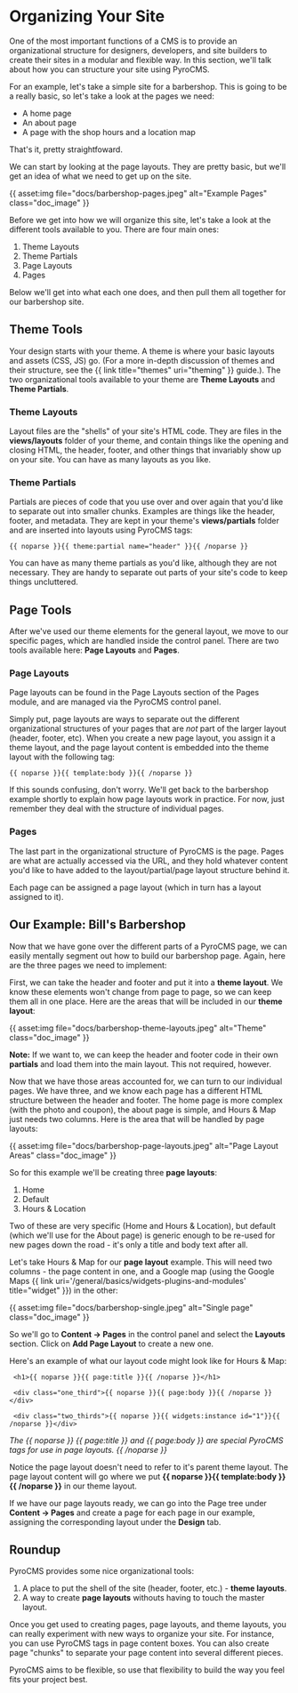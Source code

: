 # Organizing Your Site

One of the most important functions of a CMS is to provide an organizational structure for designers, developers, and site builders to create their sites in a modular and flexible way. In this section, we'll talk about how you can structure your site using PyroCMS.

For an example, let's take a simple site for a barbershop. This is going to be a really basic, so let's take a look at the pages we need:

* A home page
* An about page
* A page with the shop hours and a location map

That's it, pretty straightfoward.

We can start by looking at the page layouts. They are pretty basic, but we'll get an idea of what we need to get up on the site.

{{ asset:img file="docs/barbershop-pages.jpeg" alt="Example Pages" class="doc_image" }}

Before we get into how we will organize this site, let's take a look at the different tools available to you. There are four main ones:

1. Theme Layouts
2. Theme Partials
3. Page Layouts
4. Pages

Below we'll get into what each one does, and then pull them all together for our barbershop site.

## Theme Tools

Your design starts with your theme. A theme is where your basic layouts and assets (CSS, JS) go. (For a more in-depth discussion of themes and their structure, see the {{ link title="themes" uri="theming" }} guide.). The two organizational tools available to your theme are **Theme Layouts** and **Theme Partials**.

### Theme Layouts

Layout files are the "shells" of your site's HTML code. They are files in the **views/layouts** folder of your theme, and contain things like the opening and closing HTML, the header, footer, and other things that invariably show up on your site. You can have as many layouts as you like.

### Theme Partials

Partials are pieces of code that you use over and over again that you'd like to separate out into smaller chunks. Examples are things like the header, footer, and metadata. They are kept in your theme's **views/partials** folder and are inserted into layouts using PyroCMS tags:

	{{ noparse }}{{ theme:partial name="header" }}{{ /noparse }}

You can have as many theme partials as you'd like, although they are not necessary. They are handy to separate out parts of your site's code to keep things uncluttered.

## Page Tools

After we've used our theme elements for the general layout, we move to our specific pages, which are handled inside the control panel. There are two tools available here: **Page Layouts** and **Pages**.

### Page Layouts

Page layouts can be found in the Page Layouts section of the Pages module, and are managed via the PyroCMS control panel.

Simply put, page layouts are ways to separate out the different organizational structures of your pages that are _not_ part of the larger layout (header, footer, etc). When you create a new page layout, you assign it a theme layout, and the page layout content is embedded into the theme layout with the following tag:

	{{ noparse }}{{ template:body }}{{ /noparse }}

If this sounds confusing, don't worry. We'll get back to the barbershop example shortly to explain how page layouts work in practice. For now, just remember they deal with the structure of individual pages.

### Pages

The last part in the organizational structure of PyroCMS is the page. Pages are what are actually accessed via the URL, and they hold whatever content you'd like to have added to the layout/partial/page layout structure behind it.

Each page can be assigned a page layout (which in turn has a layout assigned to it).

## Our Example: Bill's Barbershop

Now that we have gone over the different parts of a PyroCMS page, we can easily mentally segment out how to build our barbershop page. Again, here are the three pages we need to implement:

First, we can take the header and footer and put it into a **theme layout**. We know these elements won't change from page to page, so we can keep them all in one place. Here are the areas that will be included in our **theme layout**:

{{ asset:img file="docs/barbershop-theme-layouts.jpeg" alt="Theme" class="doc_image" }}

<div class="tip"><strong>Note:</strong> If we want to, we can keep the header and footer code in their own <strong>partials</strong> and load them into the main layout. This not required, however.</div>  

Now that we have those areas accounted for, we can turn to our individual pages. We have three, and we know each page has a different HTML structure between the header and footer. The home page is more complex (with the photo and coupon), the about page is simple, and Hours & Map just needs two columns. Here is the area that will be handled by page layouts:

{{ asset:img file="docs/barbershop-page-layouts.jpeg" alt="Page Layout Areas" class="doc_image" }}

So for this example we'll be creating three **page layouts**:

1. Home
2. Default
3. Hours & Location

Two of these are very specific (Home and Hours & Location), but default (which we'll use for the About page) is generic enough to be re-used for new pages down the road - it's only a title and body text after all.

Let's take Hours & Map for our **page layout** example. This will need two columns - the page content in one, and a Google map (using the Google Maps {{ link uri='/general/basics/widgets-plugins-and-modules' title="widget" }}) in the other: 

{{ asset:img file="docs/barbershop-single.jpeg" alt="Single page" class="doc_image" }}

So we'll go to **Content &rarr; Pages** in the control panel and select the **Layouts** section. Click on **Add Page Layout** to create a new one.

Here's an example of what our layout code might look like for Hours & Map:

     <h1>{{ noparse }}{{ page:title }}{{ /noparse }}</h1>
     
     <div class="one_third">{{ noparse }}{{ page:body }}{{ /noparse }}</div>

     <div class="two_thirds">{{ noparse }}{{ widgets:instance id="1"}}{{ /noparse }}</div>

*The {{ noparse }} {{ page:title }}  and {{ page:body }} are special PyroCMS tags for use in page layouts. {{ /noparse }}*

Notice the page layout doesn't need to refer to it's parent theme layout. The page layout content will go where we put **{{ noparse }}{{ template:body }}{{ /noparse }}** in our theme layout.

If we have our page layouts ready, we can go into the Page tree under **Content &rarr; Pages** and create a page for each page in our example, assigning the corresponding layout under the **Design** tab.

## Roundup

PyroCMS provides some nice organizational tools:

1. A place to put the shell of the site (header, footer, etc.) - **theme layouts**.
2. A way to create **page layouts** withouts having to touch the master layout.

Once you get used to creating pages, page layouts, and theme layouts, you can really experiment with new ways to organize your site. For instance, you can use PyroCMS tags in page content boxes. You can also create page "chunks" to separate your page content into several different pieces.

PyroCMS aims to be flexible, so use that flexibility to build the way you feel fits your project best.